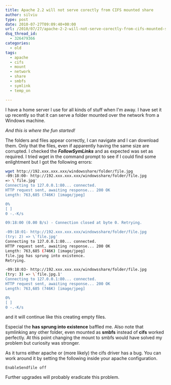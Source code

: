 ```yaml
---
title: Apache 2.2 will not serve corectly from CIFS mounted share
author: silviu
type: post
date: 2010-07-27T09:09:40+00:00
url: /2010/07/27/apache-2-2-will-not-serve-corectly-from-cifs-mounted-share/
dsq_thread_id:
  - 326479366
categories:
  - old
tags:
  - apache
  - cifs
  - mount
  - network
  - share
  - smbfs
  - symlink
  - temp_on

---
```

I have a home server I use for all kinds of stuff when I'm away. I have set it up recently so that it can serve a folder mounted over the network from a Windows machine.

_And this is where the fun started!_

The folders and files appear correctly, I can navigate and I can download them. Only that the files, even if apparently having the same size are corrupted. I checked the **_FollowSymLinks_** and as expected was set as required. I tried wget in the command prompt to see if I could find some enlightment but I got the following errors:
```bash
wget http://192.xxx.xxx.xxx/windowsshare/folder/file.jpg
-09:18:00- http://192.xxx.xxx.xxx/windowsshare/folder/file.jpg
=> \`file.jpg'
Connecting to 127.0.0.1:80... connected.
HTTP request sent, awaiting response... 200 OK
Length: 763,685 (746K) [image/jpeg]

0%
[ ]
0 -.-K/s

09:18:00 (0.00 B/s) - Connection closed at byte 0. Retrying.

-09:18:01- http://192.xxx.xxx.xxx/windowsshare/folder/file.jpg
(try: 2) => \`file.jpg'
Connecting to 127.0.0.1:80... connected.
HTTP request sent, awaiting response... 200 OK
Length: 763,685 (746K) [image/jpeg]
file.jpg has sprung into existence.
Retrying.

-09:18:03- http://192.xxx.xxx.xxx/windowsshare/folder/file.jpg
(try: 3) => \`file.jpg.1'
Connecting to 127.0.0.1:80... connected.
HTTP request sent, awaiting response... 200 OK
Length: 763,685 (746K) [image/jpeg]

0%
[ ]
0 -.-K/s
```
and it will continue like this creating empty files.

Especial the **has sprung into existence** baffled me. Also note that symlinking any other folder, even mounted as **smbfs** instead of **cifs** worked perfectly. At this point changing the mount to smbfs would have solved my problem but curiosity was stronger.

As it turns either apache or (more likely) the cifs driver has a bug. You can work around it by setting the following inside your apache configuration.
```apacheconf
EnableSendfile off
```
Further upgrades will probably eradicate this problem.